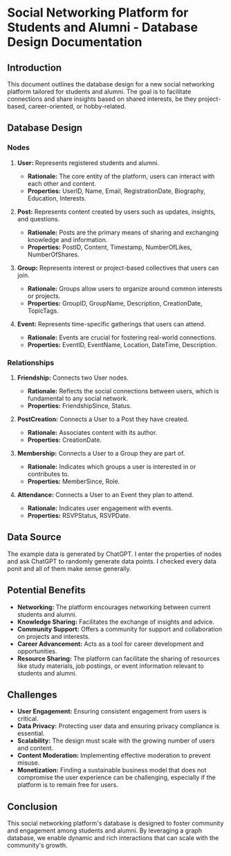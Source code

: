 # Social Networking Platform for Students and Alumni - Database Design Documentation

## Introduction

This document outlines the database design for a new social networking platform tailored for students and alumni. The goal is to facilitate connections and share insights based on shared interests, be they project-based, career-oriented, or hobby-related.

## Database Design

### Nodes

1. **User:** Represents registered students and alumni.
   - **Rationale:** The core entity of the platform, users can interact with each other and content.
   - **Properties:** UserID, Name, Email, RegistrationDate, Biography, Education, Interests.

2. **Post:** Represents content created by users such as updates, insights, and questions.
   - **Rationale:** Posts are the primary means of sharing and exchanging knowledge and information.
   - **Properties:** PostID, Content, Timestamp, NumberOfLikes, NumberOfShares.

3. **Group:** Represents interest or project-based collectives that users can join.
   - **Rationale:** Groups allow users to organize around common interests or projects.
   - **Properties:** GroupID, GroupName, Description, CreationDate, TopicTags.

4. **Event:** Represents time-specific gatherings that users can attend.
   - **Rationale:** Events are crucial for fostering real-world connections.
   - **Properties:** EventID, EventName, Location, DateTime, Description.

### Relationships

1. **Friendship:** Connects two User nodes.
   - **Rationale:** Reflects the social connections between users, which is fundamental to any social network.
   - **Properties:** FriendshipSince, Status.

2. **PostCreation:** Connects a User to a Post they have created.
   - **Rationale:** Associates content with its author.
   - **Properties:** CreationDate.

3. **Membership:** Connects a User to a Group they are part of.
   - **Rationale:** Indicates which groups a user is interested in or contributes to.
   - **Properties:** MemberSince, Role.

4. **Attendance:** Connects a User to an Event they plan to attend.
   - **Rationale:** Indicates user engagement with events.
   - **Properties:** RSVPStatus, RSVPDate.

## Data Source

The example data is generated by ChatGPT. I enter the properties of nodes and ask ChatGPT to randomly generate data points. I checked every data ponit and all of them make sense generally.


## Potential Benefits

- **Networking:** The platform encourages networking between current students and alumni.
- **Knowledge Sharing:** Facilitates the exchange of insights and advice.
- **Community Support:** Offers a community for support and collaboration on projects and interests.
- **Career Advancement:** Acts as a tool for career development and opportunities.
- **Resource Sharing:** The platform can facilitate the sharing of resources like study materials, job postings, or event information relevant to students and alumni.


## Challenges

- **User Engagement:** Ensuring consistent engagement from users is critical.
- **Data Privacy:** Protecting user data and ensuring privacy compliance is essential.
- **Scalability:** The design must scale with the growing number of users and content.
- **Content Moderation:** Implementing effective moderation to prevent misuse.
- **Monetization:** Finding a sustainable business model that does not compromise the user experience can be challenging, especially if the platform is to remain free for users.


## Conclusion

This social networking platform's database is designed to foster community and engagement among students and alumni. By leveraging a graph database, we enable dynamic and rich interactions that can scale with the community's growth.

